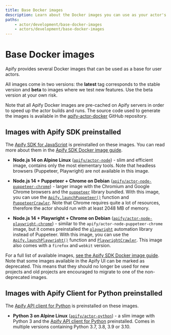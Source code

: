 ```yaml
---
title: Base Docker images
description: Learn about the Docker images you can use as your actor's base. Choose the correct base image for your actor's type and requirements.
paths:
    - actor/development/base-docker-images
    - actors/development/base-docker-images
---
```


# [](#base-docker-images) Base Docker images

Apify provides several Docker images that can be used as a base for user actors.

All images come in two versions: the **latest** tag corresponds to the stable version and **beta** to images where we test new features. Use the beta version at your own risk.

Note that all Apify Docker images are pre-cached on Apify servers in order to speed up the actor builds and runs. The source code used to generate the images is available in the [apify-actor-docker](https://github.com/apifytech/apify-actor-docker) GitHub repository.

## [](#apify-sdk-actor-images) Images with Apify SDK preinstalled

The [Apify SDK for JavaScript](https://sdk.apify.com) is preinstalled on these images. You can read more about them in the [Apify SDK Docker image guide](https://sdk.apify.com/docs/guides/docker-images).

- **Node.js 14 on Alpine Linux** ([`apify/actor-node`](https://hub.docker.com/r/apify/actor-node/)) - slim and efficient image, contains only the most elementary tools. Note that headless browsers (Puppeteer, Playwright) are not available in this image.

- **Node.js 14 + Puppeteer + Chrome on Debian** ([`apify/actor-node-puppeteer-chrome`](https://hub.docker.com/r/apify/actor-node-puppeteer-chrome/)) - larger image with the Chromium and Google Chrome browsers and the [`puppeteer`](https://github.com/puppeteer/puppeteer) library bundled. With this image, you can use the [`Apify.launchPuppeteer()`](https://sdk.apify.com/docs/api/apify#launchpuppeteer) function and [`PuppeteerCrawler`](https://sdk.apify.com/docs/api/puppeteer-crawler). Note that Chrome requires quite a lot of resources, therefore the actor should run with at least 2048 MB of memory.

- **Node.js 14 + Playwright + Chrome on Debian**  ([`apify/actor-node-playwright-chrome`](https://hub.docker.com/r/apify/actor-node-playwright-chrome/)) - similar to the `apify/actor-node-puppeteer-chrome` image, but it comes preinstalled the [`playwright`](https://github.com/microsoft/playwright) automation library instead of Puppeteer. With this image, you can use the [`Apify.launchPlaywright()`](https://sdk.apify.com/docs/api/apify#launchplaywright) function and [`PlaywrightCrawler`](https://sdk.apify.com/docs/api/playwright-crawler). This image also comes with a `firefox` and `webkit` version.

For a full list of available images, [see the Apify SDK Docker image guide](https://sdk.apify.com/docs/guides/docker-images). Note that some images available in the Apify UI can be marked as deprecated. This means that they should no longer be used for new projects and old projects are encouraged to migrate to one of the non-deprecated images.

## [](#python-actor-images) Images with Apify Client for Python preinstalled

The [Apify API client for Python](https://docs.apify.com/apify-client-python) is preinstalled on these images.

- **Python 3 on Alpine Linux** ([`apify/actor-python`](https://hub.docker.com/r/apify/actor-python/)) - a slim image with Python 3 and the [Apify API client for Python](https://docs.apify.com/apify-client-python) preinstalled. Comes in multiple versions containing Python 3.7, 3.8, 3.9 or 3.10.
